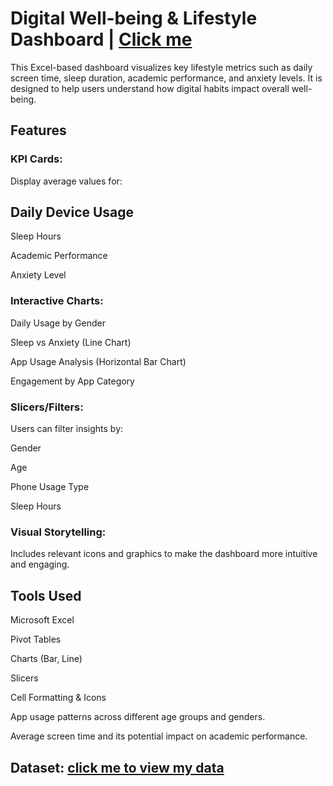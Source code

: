 # Digital Well-being & Lifestyle Dashboard | <a href="https://github.com/HariniMathankumar/Digital-Well-being-Lifestyle-Dashboard/blob/main/Screenshot%202025-08-07%20200201.png">Click me</a>

This Excel-based dashboard visualizes key lifestyle metrics such as daily screen time, sleep duration, academic performance, and anxiety levels. It is designed to help users understand how digital habits impact overall well-being.

## Features

### KPI Cards:

Display average values for:

## Daily Device Usage

Sleep Hours

Academic Performance

Anxiety Level

### Interactive Charts:

Daily Usage by Gender

Sleep vs Anxiety (Line Chart)

App Usage Analysis (Horizontal Bar Chart)

Engagement by App Category

### Slicers/Filters:

Users can filter insights by:

Gender

Age

Phone Usage Type

Sleep Hours

### Visual Storytelling:

Includes relevant icons and graphics to make the dashboard more intuitive and engaging.

## Tools Used

Microsoft Excel

Pivot Tables

Charts (Bar, Line)

Slicers

Cell Formatting & Icons


App usage patterns across different age groups and genders.

Average screen time and its potential impact on academic performance.

## Dataset: <a href="https://github.com/HariniMathankumar/Digital-Well-being-Lifestyle-Dashboard/blob/main/teen_phone_addiction_dataset.csv"> click me to view my data</a> 
